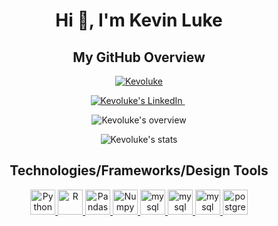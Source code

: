 <h1 align="center">Hi 👋, I'm Kevin Luke</h1>

<!--
**Kevoluke/Kevoluke** is a ✨ _special_ ✨ repository because its `README.md` (this file) appears on your GitHub profile.

Here are some ideas to get you started:

- 🔭 I’m currently working on ...
- 🌱 I’m currently learning ...
- 👯 I’m looking to collaborate on ...
- 🤔 I’m looking for help with ...
- 💬 Ask me about ...
- 📫 How to reach me: ...
- 😄 Pronouns: ...
- ⚡ Fun fact: ...
-->

<h2 align="center">My GitHub Overview</h2>

<p align="center"> <a href="https://github.com/ryo-ma/github-profile-trophy"><img src="https://github-profile-trophy.vercel.app/?username=Kevoluke&theme=juicyfresh&no-frame=true" alt="Kevoluke" /></a> </p>

<!-- SOCIALS -->
<p align="center"> 
  <!-- LinkedIn -->
  <a href="https://www.linkedin.com/in/kevin-luke-14885663" target="blank"><img src="https://img.shields.io/badge/LinkedIn-0077B5?style=for-the-badge&logo=linkedin&logoColor=white" alt="Kevoluke's LinkedIn" />
  </a> 
  <span>&nbsp;</span>
</p>
<!-- [![GitHub Streak](https://streak-stats.demolab.com/?user=Kevoluke&theme=radical&hide_border=true)](https://git.io/streak-stats)
 -->
<p align="center"> 
  <img src="https://github-readme-stats.vercel.app/api?username=Kevoluke&show_icons=true&locale=en&theme=aura_dark&hide_border=true" alt="Kevoluke's overview" />
</p> 
  
<p align="center"> 
  <img src="https://streak-stats.demolab.com/?user=Kevoluke&theme=radical&hide_border=true" alt="Kevoluke's stats" />
</p>

<h2 align="center">Technologies/Frameworks/Design Tools</h2>

<p style="margin-top:10px" align="center">   
  <a href="https://www.python.org/" target="_blank" rel="noreferrer"> 
    <img src="https://img.shields.io/badge/Python-FFD43B?style=for-the-badge&logo=python&logoColor=blue" alt="Python" width="40" height="40" />
  </a>  
  <a href="https://www.r-project.org/" target="_blank" rel="noreferrer"> 
    <img src="https://img.shields.io/badge/R-276DC3?style=for-the-badge&logo=r&logoColor=white" alt="R" width="40" height="40" />
  </a> 
  <a href="https://pandas.pydata.org/" target="_blank" rel="noreferrer"> 
    <img src="https://img.shields.io/badge/Pandas-2C2D72?style=for-the-badge&logo=pandas&logoColor=white" alt="Pandas" width="40" height="40" />
  </a>
  <a href="https://numpy.org/" target="_blank" rel="noreferrer"> 
    <img src="https://img.shields.io/badge/Numpy-777BB4?style=for-the-badge&logo=numpy&logoColor=white" alt="Numpy" width="40" height="40" />
  </a>
  <a href="https://www.microsoft.com/en-us/power-platform/products/power-bi" target="_blank" rel="noreferrer"> 
    <img src="https://img.shields.io/badge/PowerBI-F2C811?style=for-the-badge&logo=Power%20BI&logoColor=white" alt="mysql" width="40" height="40" />          
  </a>
  <a href="https://www.tableau.com/" target="_blank" rel="noreferrer"> 
    <img src="https://img.shields.io/badge/Tableau-E97627?style=for-the-badge&logo=Tableau&logoColor=white" alt="mysql" width="40" height="40" />          
  </a>
  <a href="https://www.mysql.com" target="_blank" rel="noreferrer"> 
    <img src="https://cdn.jsdelivr.net/gh/devicons/devicon/icons/mysql/mysql-original.svg" alt="mysql" width="40" height="40" />          
  </a>
  <a href="https://www.postgresql.org" target="_blank" rel="noreferrer"> 
    <img src="https://cdn.jsdelivr.net/gh/devicons/devicon/icons/postgresql/postgresql-original.svg" alt="postgresql" width="40" height="40" />          
  </a> 
</p>  
            
          
<!-- END -->
